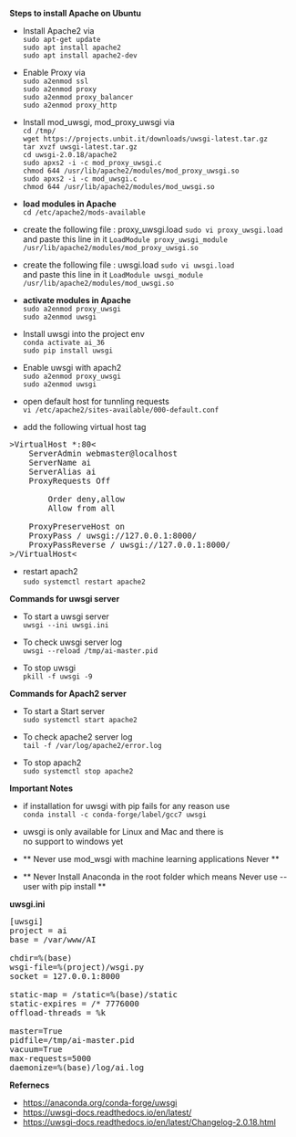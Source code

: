 **Steps to install Apache on Ubuntu**
* Install Apache2 via <br>
`sudo apt-get update` <br>
`sudo apt install apache2` <br>
`sudo apt install apache2-dev` <br>

* Enable Proxy via <br>
`sudo a2enmod ssl` <br>
`sudo a2enmod proxy` <br>
`sudo a2enmod proxy_balancer` <br>
`sudo a2enmod proxy_http` <br>

* Install mod_uwsgi, mod_proxy_uwsgi via <br>
`cd /tmp/` <br>
`wget https://projects.unbit.it/downloads/uwsgi-latest.tar.gz` <br>
`tar xvzf uwsgi-latest.tar.gz` <br>
`cd uwsgi-2.0.18/apache2` <br>
`sudo apxs2 -i -c mod_proxy_uwsgi.c` <br>
`chmod 644 /usr/lib/apache2/modules/mod_proxy_uwsgi.so` <br>
`sudo apxs2 -i -c mod_uwsgi.c` <br>
`chmod 644 /usr/lib/apache2/modules/mod_uwsgi.so` <br>

* **load modules in Apache** <br>
`cd /etc/apache2/mods-available` <br>

* create the following file :  proxy_uwsgi.load 
`sudo vi proxy_uwsgi.load` <br>
and paste this line in it 
`LoadModule proxy_uwsgi_module /usr/lib/apache2/modules/mod_proxy_uwsgi.so` <br>

* create the following file :  uwsgi.load
`sudo vi uwsgi.load` <br>
and paste this line in it 
`LoadModule uwsgi_module /usr/lib/apache2/modules/mod_uwsgi.so` <br>

* **activate modules in Apache** <br>
`sudo a2enmod proxy_uwsgi` <br>
`sudo a2enmod uwsgi` <br>


* Install uwsgi into the project env <br>
`conda activate ai_36` <br>
`sudo pip install uwsgi` <br>

* Enable uwsgi with apach2 <br>
`sudo a2enmod proxy_uwsgi` <br>
`sudo a2enmod uwsgi` <br>

* open default host for tunnling requests <br>
`vi /etc/apache2/sites-available/000-default.conf` <br>

* add the following virtual host tag <br>
<pre>
>VirtualHost *:80<
    ServerAdmin webmaster@localhost
    ServerName ai
    ServerAlias ai
    ProxyRequests Off
    <Proxy *>
        Order deny,allow
        Allow from all
    </Proxy>
    ProxyPreserveHost on
    ProxyPass / uwsgi://127.0.0.1:8000/
    ProxyPassReverse / uwsgi://127.0.0.1:8000/
>/VirtualHost<
</pre>


* restart apach2 <br>
`sudo systemctl restart apache2` <br>


**Commands for uwsgi server**
* To start a uwsgi server <br>
`uwsgi --ini uwsgi.ini` <br>

* To check uwsgi server log <br>
`uwsgi --reload /tmp/ai-master.pid` <br>

* To stop uwsgi <br>
`pkill -f uwsgi -9` <br>


**Commands for Apach2 server**
* To start a Start server <br>
`sudo systemctl start apache2` <br>

* To check apache2 server log <br>
`tail -f /var/log/apache2/error.log` <br>

* To stop apach2 <br>
`sudo systemctl stop apache2` <br>



**Important Notes**
* if installation for uwsgi with pip fails for any reason use <br>
`conda install -c conda-forge/label/gcc7 uwsgi` <br>

* uwsgi is only available for Linux and Mac and there is <br>
  no support to windows yet 
  
* ** Never use mod_wsgi with machine learning applications Never **

* ** Never Install Anaconda in the root folder which means Never use --user with pip install **

**uwsgi.ini**
<pre>
[uwsgi]
project = ai
base = /var/www/AI

chdir=%(base)
wsgi-file=%(project)/wsgi.py
socket = 127.0.0.1:8000

static-map = /static=%(base)/static
static-expires = /* 7776000
offload-threads = %k

master=True
pidfile=/tmp/ai-master.pid
vacuum=True
max-requests=5000
daemonize=%(base)/log/ai.log
</pre>

**Refernecs**
* https://anaconda.org/conda-forge/uwsgi <br>
* https://uwsgi-docs.readthedocs.io/en/latest/ <br>
* https://uwsgi-docs.readthedocs.io/en/latest/Changelog-2.0.18.html <br>



  
















